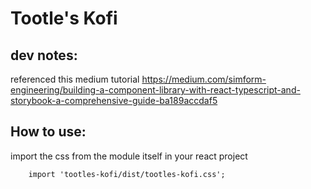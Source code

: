 # Tootle's Kofi

## dev notes: 

referenced this medium tutorial https://medium.com/simform-engineering/building-a-component-library-with-react-typescript-and-storybook-a-comprehensive-guide-ba189accdaf5 




## How to use:

import the css from the module itself in your react project

```     import 'tootles-kofi/dist/tootles-kofi.css';        ```


